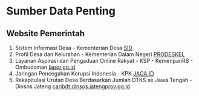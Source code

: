 # Sumber Data Penting

## Website Pemerintah
1. Sistem Informasi Desa - Kementerian Desa [SID](sid.kemendesa.go.id)
2. Profil Desa dan Kelurahan - Kementerian Dalam Negeri [PRODESKEL](http://prodeskel.binapemdes.kemendagri.go.id/mpublik/)
3. Layanan Aspirasi dan Pengaduan Online Rakyat - KSP - KemenpanRB - Ombudsman [lapor.go.id](https://www.lapor.go.id/)
4. Jaringan Pencegahan Korupsi Indonesia - KPK [JAGA.ID](https://jaga.id/)
5. Rekapitulasi Urutan Desa Berdasarkan Jumlah DTKS se Jawa Tengah - Dinsos Jateng [caribdt.dinsos.jatengprov.go.id](https://caribdt.dinsos.jatengprov.go.id/public/urutan-desa-miskin-proses)

